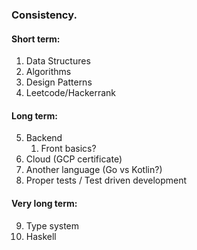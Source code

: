 ### Consistency.


#### Short term:

1. Data Structures
2. Algorithms
3. Design Patterns
4. Leetcode/Hackerrank



#### Long term:
5. Backend
   1. Front basics?
6. Cloud (GCP certificate)
7. Another language (Go vs Kotlin?)
8. Proper tests / Test driven development


#### Very long term:
9. Type system
10. Haskell